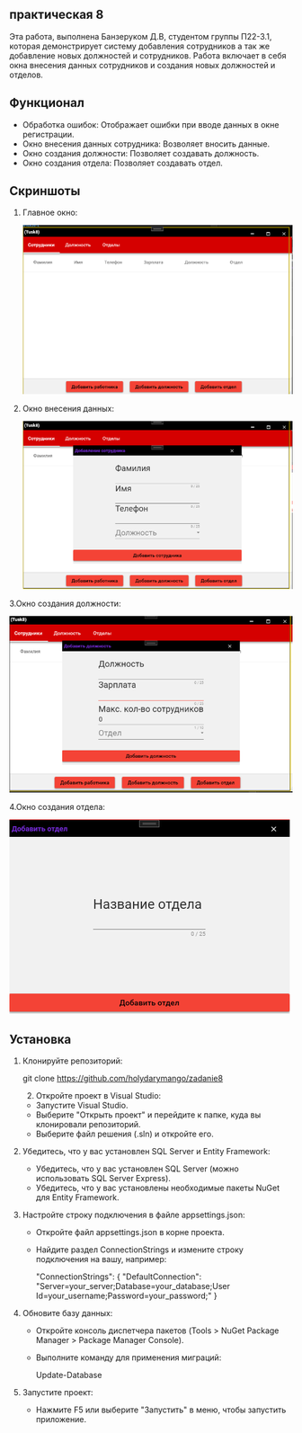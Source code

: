 ## практическая 8

Эта работа, выполнена Банзеруком Д.В, студентом группы П22-3.1, которая демонстрирует систему добавления сотрудников а так же добавление новых должностей и сотрудников. Работа включает в себя окна внесения данных сотрудников и создания новых должностей и отделов.

## Функционал
  
- Обработка ошибок: Отображает ошибки при вводе данных в окне регистрации.
- Окно внесения данных сотрудника: Возволяет вносить данные.
- Окно создания должности: Позволяет создавать должность.
- Окно создания отдела: Позволяет создавать отдел.


## Скриншоты

1. Главное окно:
   
   ![](https://github.com/Durax66/ItogOOP-Tusk8--/blob/master/screenshots/screen%201.png)


2. Окно внесения данных:
   
   ![](https://github.com/Durax66/ItogOOP-Tusk8--/blob/master/screenshots/screen%204.png)
   
3.Окно создания должности:

   ![](https://github.com/Durax66/ItogOOP-Tusk8--/blob/master/screenshots/screen%203.png)

4.Окно создания отдела: 

   ![](https://github.com/Durax66/ItogOOP-Tusk8--/blob/master/screenshots/screen%202.png)
   
## Установка

1. Клонируйте репозиторий:
   
   git clone https://github.com/holydarymango/zadanie8
    
   2. Откройте проект в Visual Studio:
   - Запустите Visual Studio.
   - Выберите "Открыть проект" и перейдите к папке, куда вы клонировали репозиторий.
   - Выберите файл решения (.sln) и откройте его.

3. Убедитесь, что у вас установлен SQL Server и Entity Framework:
   - Убедитесь, что у вас установлен SQL Server (можно использовать SQL Server Express).
   - Убедитесь, что у вас установлены необходимые пакеты NuGet для Entity Framework.

4. Настройте строку подключения в файле appsettings.json:
   - Откройте файл appsettings.json в корне проекта.
   - Найдите раздел ConnectionStrings и измените строку подключения на вашу, например:
     
     "ConnectionStrings": {
         "DefaultConnection": "Server=your_server;Database=your_database;User   Id=your_username;Password=your_password;"
     }
     

5. Обновите базу данных:
   - Откройте консоль диспетчера пакетов (Tools > NuGet Package Manager > Package Manager Console).
   - Выполните команду для применения миграций:
     
     Update-Database
     

6. Запустите проект:
   - Нажмите F5 или выберите "Запустить" в меню, чтобы запустить приложение.

